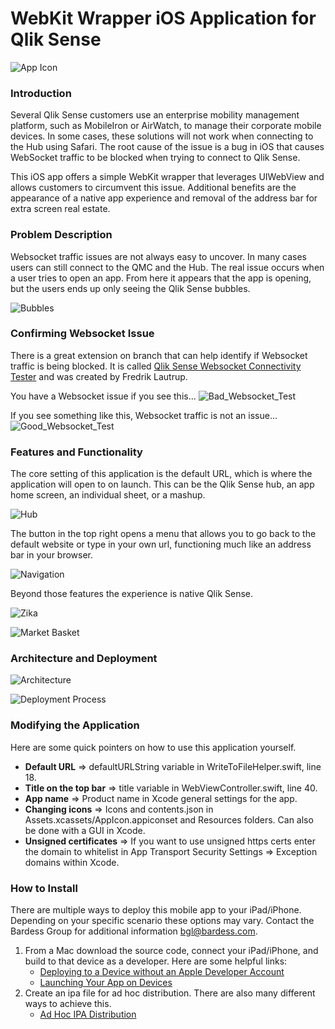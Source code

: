 # WebKit Wrapper iOS Application for Qlik Sense

![App Icon](/screenshots/app_icon.png?raw=true "App Icon")

### Introduction

Several Qlik Sense customers use an enterprise mobility management platform, such as MobileIron or AirWatch, to manage their corporate mobile devices. In some cases, these solutions will not work when connecting to the Hub using Safari. The root cause of the issue is a bug in iOS that causes WebSocket traffic to be blocked when trying to connect to Qlik Sense.

This iOS app offers a simple WebKit wrapper that leverages UIWebView and allows customers to circumvent this issue. Additional benefits are the appearance of a native app experience and removal of the address bar for extra screen real estate.

### Problem Description
Websocket traffic issues are not always easy to uncover. In many cases users can still connect to the QMC and the Hub. The real issue occurs when a user tries to open an app. From here it appears that the app is opening, but the users ends up only seeing the Qlik Sense bubbles. 

![Bubbles](/screenshots/Bubbles.png?raw=true "Bubbles")

### Confirming Websocket Issue
There is a great extension on branch that can help identify if Websocket traffic is being blocked. It is called 
[Qlik Sense Websocket Connectivity Tester](http://branch.qlik.com/#!/project/56728f52d1e497241ae69865) and was created by Fredrik Lautrup.

You have a Websocket issue if you see this...
![Bad_Websocket_Test](/screenshots/Bad_Websocket_Test.png?raw=true "Bad_Websocket_Test")

If you see something like this, Websocket traffic is not an issue...
![Good_Websocket_Test](/screenshots/Good_Websocket_Test.png?raw=true "Good_Websocket_Test")


### Features and Functionality

The core setting of this application is the default URL, which is where the application will open to on launch. This can be the Qlik Sense hub, an app home screen, an individual sheet, or a mashup.

![Hub](/screenshots/hub.png?raw=true "Hub")

The button in the top right opens a menu that allows you to go back to the default website or type in your own url, functioning much like an address bar in your browser.

![Navigation](/screenshots/navigation.png?raw=true "Navigation")

Beyond those features the experience is native Qlik Sense.

![Zika](/screenshots/zika.png?raw=true "Zika")

![Market Basket](/screenshots/market_basket.png?raw=true "Market Basket")

### Architecture and Deployment

![Architecture](/screenshots/architecture.png?raw=true "Architecture")

![Deployment Process](/screenshots/deployment_process.png?raw=true "Deployment Process")

### Modifying the Application

Here are some quick pointers on how to use this application yourself.

* **Default URL** => defaultURLString variable in WriteToFileHelper.swift, line 18.
* **Title on the top bar** => title variable in WebViewController.swift, line 40.
* **App name** => Product name in Xcode general settings for the app.
* **Changing icons** => Icons and contents.json in Assets.xcassets/AppIcon.appiconset and Resources folders. Can also be done with a GUI in Xcode.
* **Unsigned certificates** => If you want to use unsigned https certs enter the domain to whitelist in  App Transport Security Settings => Exception domains within Xcode.

### How to Install

There are multiple ways to deploy this mobile app to your iPad/iPhone. Depending on your specific scenario these options may vary. Contact the Bardess Group for additional information bgl@bardess.com.
1.	From a Mac download the source code, connect your iPad/iPhone, and build to that device as a developer. Here are some helpful links:
    * [Deploying to a Device without an Apple Developer Account](http://blog.ionic.io/deploying-to-a-device-without-an-apple-developer-account/)
    * [Launching Your App on Devices](https://developer.apple.com/library/content/documentation/IDEs/Conceptual/AppDistributionGuide/LaunchingYourApponDevices/LaunchingYourApponDevices.html)
2.	Create an ipa file for ad hoc distribution. There are also many different ways to achieve this.
    * [Ad Hoc IPA Distribution](https://coderwall.com/p/r5jzzw/creating-an-itunes-ipa-file-for-ad-hoc-distribution-in-30-steps-xcode-for-ios)
